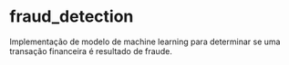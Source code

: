 # fraud_detection
Implementação de modelo de machine learning para determinar se uma transação financeira é resultado de fraude.
